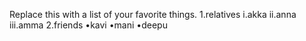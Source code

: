 Replace this with a list of your favorite things.
1.relatives
   i.akka
   ii.anna
   iii.amma
2.friends
   •kavi
   •mani
   •deepu
